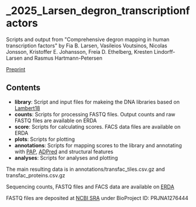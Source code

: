 # _2025_Larsen_degron_transcriptionfactors
Scripts and output from "Comprehensive degron mapping in human transcription factors" by Fia B. Larsen, Vasileios Voutsinos, Nicolas Jonsson, Kristoffer E. Johansson, Freia D. Ethelberg, Kresten Lindorff-Larsen and Rasmus Hartmann-Petersen

[Preprint](https://doi.org/10.1101/2025.05.16.654404)

Contents
--------
- **library**: Script and input files for makeing the DNA libraries based on [Lambert18](https://doi.org/10.1016/j.cell.2018.01.029)
- **counts**: Scripts for processing FASTQ files. Output counts and raw FASTQ files are available on ERDA
- **score**: Scripts for calculating scores. FACS data files are available on ERDA
- **plots**: Scripts for plotting 
- **annotations**: Scripts for mapping scores to the library and annotating with [PAP](https://github.com/KULL-Centre/_2025_Voutsinos_degron_cytosol), [ADPred](https://adpred.fredhutch.org/) and structural features
- **analyses**: Scripts for analyses and plotting 

The main resulting data is in annotations/transfac_tiles.csv.gz and transfac_proteins.csv.gz

Sequencing counts, FASTQ files and FACS data are available on [ERDA](https://sid.erda.dk/sharelink/fKpEMvwVhJ)

FASTQ files are deposited at [NCBI SRA](https://www.ncbi.nlm.nih.gov/sra) under BioProject ID: PRJNA1276444
